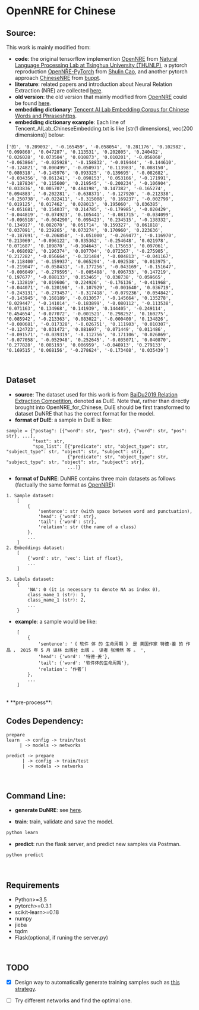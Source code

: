 # OpenNRE for Chinese

## Source:
This work is mainly modified from:
  * **code**: the original tensorflow implemention [OpenNRE](https://github.com/thunlp/OpenNRE) from [Natural Language Processing Lab at Tsinghua University (THUNLP)](https://github.com/thunlp), a pytorch reproduction [OpenNRE-PyTorch](https://github.com/ShulinCao/OpenNRE-PyTorch) from [Shulin Cao](https://github.com/ShulinCao), and another pytorch approach [ChineseNRE](https://github.com/buppt/ChineseNRE) from [buppt](https://github.com/buppt). <br>
  * **literature**: related papers and introduction about Neural Relation Extraction (NRE) are collected [here](https://github.com/Schlampig/Knowledge_Graph_Wander). <br>
  * **old version**: the old version that mainly modified from [OpenNRE](https://github.com/thunlp/OpenNRE) could be found [here](https://github.com/Schlampig/i_learn_deep/tree/master/OpenNRE_thunlp). <br>
  * **embedding dictionary**: [Tencent AI Lab Embedding Corpus for Chinese Words and Phraseshttps](//ai.tencent.com/ailab/nlp/embedding.html). <br>
  * **embedding dictionary example**: Each line of Tencent_AILab_ChineseEmbedding.txt is like \[str(1 dimensions), vec(200 dimensions)\] below:
  ```
  ['的', '0.209092', '-0.165459', '-0.058054', '0.281176', '0.102982', '0.099868', '0.047287', '0.113531', '0.202805', '0.240482', '0.026028', '0.073504', '0.010873', '0.010201', '-0.056060', '-0.063864', '-0.025928', '-0.158832', '-0.019444', '-0.144610', '-0.124821', '0.000499', '-0.050971', '0.113983', '0.088150', '0.080318', '-0.145976', '0.093325', '0.139695', '-0.082682', '-0.034356', '0.061241', '-0.090153', '0.053166', '-0.171991', '-0.187834', '0.115600', '0.219545', '-0.200234', '-0.106904', '0.033836', '0.005707', '0.484198', '0.147382', '-0.165274', '0.094883', '-0.202281', '-0.638371', '-0.127920', '-0.212338', '-0.250738', '-0.022411', '-0.315008', '0.169237', '-0.002799', '0.019125', '0.017462', '0.028013', '0.195060', '0.036385', '-0.051681', '0.154037', '0.214785', '-0.179985', '-0.020429', '-0.044819', '-0.074923', '0.105441', '-0.081715', '-0.034099', '-0.096518', '-0.004290', '0.095423', '0.234515', '-0.138332', '0.134917', '0.082070', '0.051714', '0.159327', '0.061818', '0.037091', '0.239265', '0.073274', '0.170960', '0.223636', '-0.187691', '-0.206850', '-0.051000', '-0.269477', '-0.116970', '0.213069', '-0.096122', '0.035362', '-0.254648', '0.021978', '0.071687', '0.109870', '-0.104643', '-0.175653', '0.097061', '-0.068692', '0.196374', '0.007704', '0.072367', '-0.275905', '0.217282', '-0.056664', '-0.321484', '-0.004813', '-0.041167', '-0.118400', '-0.159937', '0.065294', '-0.092538', '0.013975', '-0.219047', '-0.058431', '-0.177256', '-0.043169', '-0.151647', '-0.006049', '-0.279595', '-0.005488', '0.096733', '0.147219', '0.197677', '-0.088133', '0.053465', '0.038738', '0.059665', '-0.132819', '0.019606', '0.224926', '-0.176136', '-0.411968', '-0.044071', '-0.120198', '-0.107929', '-0.001640', '0.036719', '-0.243131', '-0.273457', '-0.317418', '-0.079236', '0.054842', '-0.143945', '0.168189', '-0.013057', '-0.145664', '0.135278', '0.029447', '-0.141014', '-0.183899', '-0.080112', '-0.113538', '0.071163', '0.134968', '0.141939', '0.144405', '-0.249114', '0.454654', '-0.077072', '-0.001521', '0.298252', '0.160275', '0.085942', '-0.213363', '0.083022', '-0.000400', '0.134826', '-0.000681', '-0.017328', '-0.026751', '0.111903', '0.010307', '-0.124723', '0.031472', '0.081697', '0.071449', '0.011486', '-0.091571', '-0.039319', '-0.112756', '0.171106', '0.026869', '-0.077058', '-0.052948', '0.252645', '-0.035071', '0.040870', '0.277828', '0.085193', '0.006959', '-0.048913', '0.279133', '0.169515', '0.068156', '-0.278624', '-0.173408', '0.035439']
 ```
 
<br>

## Dataset
* **source**: The dataset used for this work is from [BaiDu2019 Relation Extraction Competition](http://lic2019.ccf.org.cn/kg), denoted as DuIE. Note that, rather than directly brought into OpenNRE_for_Chinese, DuIE should be first transformed to dataset DuNRE that has the correct format for the model. <br>
* **format of DuIE**: a sample in DuIE is like: <br>
```
sample = {"postag": [{"word": str, "pos": str}, {"word": str, "pos": str}, ...], 
          "text": str,
          "spo_list": [{"predicate": str, "object_type": str, "subject_type": str, "object": str, "subject": str}, 
                       {"predicate": str, "object_type": str, "subject_type": str, "object": str, "subject": str}, 
                       ...]}
```
* **format of DuNRE**: DuNRE contains three main datasets as follows (factually the same format as [OpenNRE](https://github.com/thunlp/OpenNRE)):
```
1. Sample dataset:
    [
        {
            'sentence': str (with space between word and punctuation),
            'head': {'word': str},
            'tail': {'word': str},
            'relation': str (the name of a class)
        },
        ...
    ]
2. Embeddings dataset:
    [
        {'word': str, 'vec': list of float},
        ...
    ]
            
3. Labels dataset:
    {
        'NA': 0 (it is necessary to denote NA as index 0),
        class_name_1 (str): 1,
        class_name_1 (str): 2,
        ...
    }
```
* **example**: a sample would be like:
```
    [
        {
            'sentence': '《 软件 体 的 生命周期 》 是 美国作家 特德·姜 的 作品 ， 2015 年 5 月 译林 出版社 出版 。 译者 张博然 等 。 ',
            'head': {'word': '特德·姜'},
            'tail': {'word': '软件体的生命周期'},
            'relation': ‘作者’)
        },
        ...
    ]
```
<br>
* **pre-process**: 


## Codes Dependency:
```
prepare 
learn  -> config -> train/test
     | -> models -> networks

predict -> prepare
      | -> config -> train/test
      | -> models -> networks        
```
<br>

## Command Line:
* **generate DuNRE**: see [here]().

* **train**: train, validate and save the model.
```bash
python learn
```
* **predict**: run the flask server, and predict new samples via Postman.
```bash
python predict
```

<br>

## Requirements
  * Python>=3.5
  * pytorch>=0.3.1
  * scikit-learn>=0.18
  * numpy
  * jieba
  * tqdm
  * Flask(optional, if runing the server.py)
<br>

## TODO
- [x] Design way to automatically generate training samples such as [this strategy]().
- [ ] Try different networks and find the optimal one.


